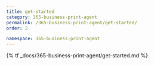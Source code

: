 ```yaml
---
title: get-started
category: 365-business-print-agent
permalink: /365-business-print-agent/get-started/
order: 2

namespace: 365-business-print-agent
---
```


{% tf _docs/365-business-print-agent/get-started.md %}